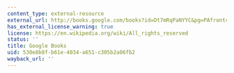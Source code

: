 ```yaml
---
content_type: external-resource
external_url: http://books.google.com/books?id=Dt7mRqPaNYYC&pg=PAfrontcover
has_external_license_warning: true
license: https://en.wikipedia.org/wiki/All_rights_reserved
status: ''
title: Google Books
uid: 530e8b8f-b61e-4034-a651-c305b2a06fb2
wayback_url: ''
---
```

